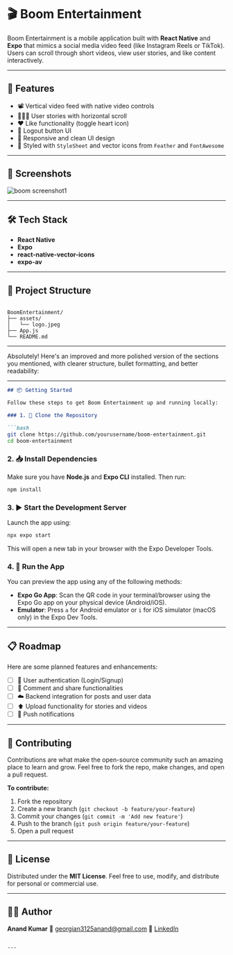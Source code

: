 


# 🎬 Boom Entertainment

Boom Entertainment is a mobile application built with **React Native** and **Expo** that mimics a social media video feed (like Instagram Reels or TikTok). Users can scroll through short videos, view user stories, and like content interactively.

---

## 🚀 Features

- 📽️ Vertical video feed with native video controls  
- 🧑‍🤝‍🧑 User stories with horizontal scroll  
- ❤️ Like functionality (toggle heart icon)
- 🔐 Logout button UI
- 🧾 Responsive and clean UI design
- 🎨 Styled with `StyleSheet` and vector icons from `Feather` and `FontAwesome`

---

## 📸 Screenshots

<!-- Add screenshots here if available -->
<p align="center">

![boom screenshot1](https://github.com/user-attachments/assets/883d9d85-2d7d-43b0-9e87-1b1866143f15)


</p>

---

## 🛠️ Tech Stack

- **React Native**
- **Expo**
- **react-native-vector-icons**
- **expo-av**

---

## 📂 Project Structure

```

BoomEntertainment/
├── assets/
│   └── logo.jpeg
├── App.js
└── README.md

````

---

Absolutely! Here's an improved and more polished version of the sections you mentioned, with clearer structure, bullet formatting, and better readability:

---

````markdown
## 📦 Getting Started

Follow these steps to get Boom Entertainment up and running locally:

### 1. 🚀 Clone the Repository

```bash
git clone https://github.com/yourusername/boom-entertainment.git
cd boom-entertainment
````

### 2. 📥 Install Dependencies

Make sure you have **Node.js** and **Expo CLI** installed. Then run:

```bash
npm install
```

### 3. ▶️ Start the Development Server

Launch the app using:

```bash
npx expo start
```

This will open a new tab in your browser with the Expo Developer Tools.

### 4. 📱 Run the App

You can preview the app using any of the following methods:

* **Expo Go App**: Scan the QR code in your terminal/browser using the Expo Go app on your physical device (Android/iOS).
* **Emulator**: Press `a` for Android emulator or `i` for iOS simulator (macOS only) in the Expo Dev Tools.

---

## 📋 Roadmap

Here are some planned features and enhancements:

* [ ] 🔐 User authentication (Login/Signup)
* [ ] 💬 Comment and share functionalities
* [ ] ☁️ Backend integration for posts and user data
* [ ] ⬆️ Upload functionality for stories and videos
* [ ] 🔔 Push notifications

---

## 🤝 Contributing

Contributions are what make the open-source community such an amazing place to learn and grow.
Feel free to fork the repo, make changes, and open a pull request.

**To contribute:**

1. Fork the repository
2. Create a new branch (`git checkout -b feature/your-feature`)
3. Commit your changes (`git commit -m 'Add new feature'`)
4. Push to the branch (`git push origin feature/your-feature`)
5. Open a pull request

---

## 🔐 License

Distributed under the **MIT License**.
Feel free to use, modify, and distribute for personal or commercial use.

---

## 🙋‍♂️ Author

**Anand Kumar**
📧 [georgian3125anand@gmail.com](mailto:georgian3125anand@gmail.com)
🔗 [LinkedIn](https://www.linkedin.com/in/georgian3125anand/)

```

---


```



